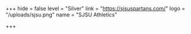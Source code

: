 +++
hide = false
level = "Silver"
link = "https://sjsuspartans.com/"
logo = "/uploads/sjsu.png"
name = "SJSU Athletics"

+++
